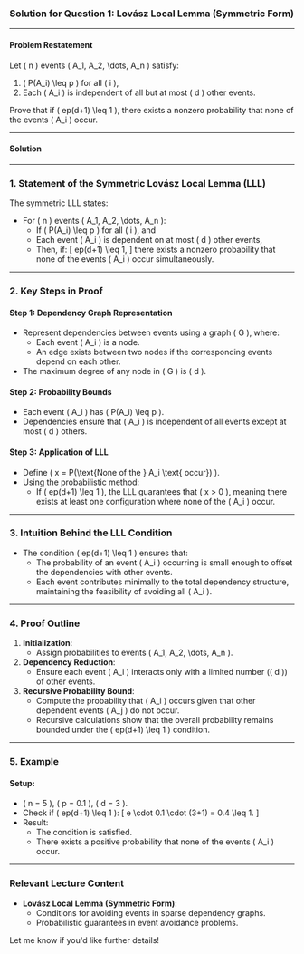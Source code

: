 ### Solution for Question 1: Lovász Local Lemma (Symmetric Form)

---

#### **Problem Restatement**
Let \( n \) events \( A_1, A_2, \dots, A_n \) satisfy:
1. \( P(A_i) \leq p \) for all \( i \),
2. Each \( A_i \) is independent of all but at most \( d \) other events.

Prove that if \( ep(d+1) \leq 1 \), there exists a nonzero probability that none of the events \( A_i \) occur.

---

#### **Solution**

---

### **1. Statement of the Symmetric Lovász Local Lemma (LLL)**
The symmetric LLL states:
- For \( n \) events \( A_1, A_2, \dots, A_n \):
  - If \( P(A_i) \leq p \) for all \( i \), and
  - Each event \( A_i \) is dependent on at most \( d \) other events,
  - Then, if:
    \[
    ep(d+1) \leq 1,
    \]
    there exists a nonzero probability that none of the events \( A_i \) occur simultaneously.

---

### **2. Key Steps in Proof**

#### **Step 1: Dependency Graph Representation**
- Represent dependencies between events using a graph \( G \), where:
  - Each event \( A_i \) is a node.
  - An edge exists between two nodes if the corresponding events depend on each other.
- The maximum degree of any node in \( G \) is \( d \).

#### **Step 2: Probability Bounds**
- Each event \( A_i \) has \( P(A_i) \leq p \).
- Dependencies ensure that \( A_i \) is independent of all events except at most \( d \) others.

#### **Step 3: Application of LLL**
- Define \( x = P(\text{None of the } A_i \text{ occur}) \).
- Using the probabilistic method:
  - If \( ep(d+1) \leq 1 \), the LLL guarantees that \( x > 0 \), meaning there exists at least one configuration where none of the \( A_i \) occur.

---

### **3. Intuition Behind the LLL Condition**
- The condition \( ep(d+1) \leq 1 \) ensures that:
  - The probability of an event \( A_i \) occurring is small enough to offset the dependencies with other events.
  - Each event contributes minimally to the total dependency structure, maintaining the feasibility of avoiding all \( A_i \).

---

### **4. Proof Outline**
1. **Initialization**:
   - Assign probabilities to events \( A_1, A_2, \dots, A_n \).
2. **Dependency Reduction**:
   - Ensure each event \( A_i \) interacts only with a limited number (\( d \)) of other events.
3. **Recursive Probability Bound**:
   - Compute the probability that \( A_i \) occurs given that other dependent events \( A_j \) do not occur.
   - Recursive calculations show that the overall probability remains bounded under the \( ep(d+1) \leq 1 \) condition.

---

### **5. Example**
#### **Setup**:
- \( n = 5 \), \( p = 0.1 \), \( d = 3 \).
- Check if \( ep(d+1) \leq 1 \):
  \[
  e \cdot 0.1 \cdot (3+1) = 0.4 \leq 1.
  \]
- Result:
  - The condition is satisfied.
  - There exists a positive probability that none of the events \( A_i \) occur.

---

### **Relevant Lecture Content**
- **Lovász Local Lemma (Symmetric Form)**:
  - Conditions for avoiding events in sparse dependency graphs.
  - Probabilistic guarantees in event avoidance problems. 

Let me know if you'd like further details!

